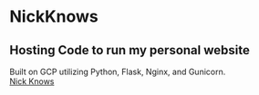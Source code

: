 # NickKnows

## Hosting Code to run my personal website

Built on GCP utilizing Python, Flask, Nginx, and Gunicorn. <br>
[Nick Knows](https://www.nickknows.net)

